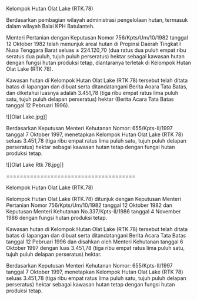 Kelompok Hutan Olat Lake (RTK.78)

Berdasarkan pembagian wilayah administrasi pengelolaan hutan, termasuk dalam wilayah Balai KPH Batulanteh.

Menteri Pertanian dengan Keputusan Nomor 756/Kpts/Um/10/1982 tanggal 12 Oktober 1982 telah menunjuk areal hutan di Propinsi Daerah Tingkat I Nusa Tenggara Barat seluas ± 224.120,70 (dua ratus dua puluh empat ribu seratus dua puluh, tujuh puluh perseratus) hektar sebagai kawasan hutan dengan fungsi hutan produksi tetap, diantaranya terletak di Kelompok Hutan Olat Lake (RTK 78).

Kawasan hutan di Kelompok Hutan Olat Lake (RTK.78) tersebut telah ditata batas di lapangan dan dibuat serta ditandatangani Berita Aoara Tata Batas, dan diketahui luasnya adalah 3.451,78 (tiga ribu empat ratus lima puluh satu, tujuh puluh delapan perseratus) hektar (Berita Acara Tata Batas tanggal 12 Pebruari 1996).

![[Olat Lake.jpg]]

Berdasarkan Keputusan Menteri Kehutanan Nomor: 655/Kpts-II/1997 tanggal 7 Oktober 1997, menetapkan Kelompok Hutan Olat Lake (RTK 78) seluas 3.451,78 (tiga ribu empat ratus lima puluh satu, tujuh puluh delapan perseratus) hektar sebagai kawasan hutan tetap dengan fungsi hutan produksi tetap.

![[Olat Lake Rtk 78.jpg]]



======================================


Kelompok Hutan Olat Lake (RTK.78)

Kelompok Hutan Olat Lake (RTK.78) ditunjuk dengan Keputusan Menteri Pertanian Nomor 756/Kpts/Um/10/1982 tanggal 12 Oktober 1982 dan Keputusan Menteri Kehutanan No.337/Kpts-II/1986 tanggal 4 November 1986 dengan fungsi hutan produksi tetap.

Kawasan hutan di Kelompok Hutan Olat Lake (RTK.78) tersebut telah ditata batas di lapangan dan dibuat serta ditandatangani Berita Acara Tata Batas tanggal 12 Pebruari 1996 dan disahkan oleh Menteri Kehutanan tanggal 6 Oktober 1997 dengan luas 3.451,78 (tiga ribu empat ratus lima puluh satu, tujuh puluh delapan perseratus) hektar.

Berdasarkan Keputusan Menteri Kehutanan Nomor: 655/Kpts-II/1997 tanggal 7 Oktober 1997, menetapkan Kelompok Hutan Olat Lake (RTK 78) seluas 3.451,78 (tiga ribu empat ratus lima puluh satu, tujuh puluh delapan perseratus) hektar sebagai kawasan hutan tetap dengan fungsi hutan produksi tetap.